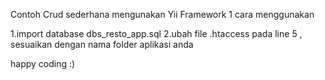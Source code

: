 Contoh Crud sederhana mengunakan Yii Framework 1
cara menggunakan

1.import database dbs_resto_app.sql
2.ubah file .htaccess pada line 5 , sesuaikan dengan nama folder aplikasi anda

happy coding :)

